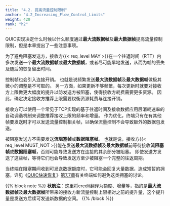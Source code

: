 ```yaml
---
title: "4.2. 提高流量控制限制"
anchor: "4.2_Increasing_Flow_Control_Limits"
weight: 420
rank: "h2"
---
```


QUIC实现决定什么时候以什么额度通过**最大流数据帧**及**最大数据帧**提高流量控制限制，但是本章提出了一些注意事项。

为了避免阻塞发送方，接收方{{< req_level MAY >}}在一个往返时间（RTT）内多次发送一个**最大流数据帧**或**最大数据帧**，或者尽可能早地发送，从而为帧的丢失及随后的恢复留出时间。

控制帧也会引入连接开销。
也就是说频繁发送**最大流数据帧**及**最大数据帧**做极其微小的调整是不可取的。
另一方面，如果更新不够频繁，每次更新时就要对接收方上限做更大幅度的提升以防发送方被阻塞，使得接收方耗费需要更多资源。
因此，确定决定接收方推荐上限需要权衡资源耗费与连接开销。

接收方可以使用一个常见于TCP实现的基于往返时间及接收数据应用层消耗速率的自动调谐机制来调整推荐接收上限的频率和增量。
作为优化，终端只有在有其他帧要发送时才可以发送流量控制相关帧，以确保流量控制不会导致额外的数据包发送。

被阻塞发送方不需要发送**流阻塞帧**或**数据阻塞帧**。
也就是说，接收方{{< req_level MUST_NOT >}}能在发送**最大流数据帧**及**最大数据帧**前等待接收**流阻塞帧**或**数据阻塞帧**，否则可能导致发送方在连接的其余部分被阻塞。
即使发送方发送了这些帧，等待它们也会导致发送方至少被阻塞一个完整的往返周期。

当终端在阻塞期间收到可发送数据额度时，它可能会回复大量数据，造成短暂的拥塞，详见《[QUIC快速恢复]()》[第7.7章]()有关终端如何避免这类拥塞的讨论。

{{% block note %}}
**秋航注**：这里将credit翻译为额度、增量等，指的是**最大流数据帧**及**最大数据帧**所带来的接收方新流量控制上限相对之前的提升量，这个提升量是发送方后续可发送新数据的空间。
{{% /block %}}